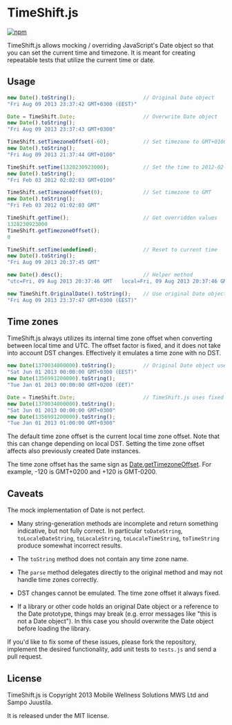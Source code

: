 TimeShift.js
============

[![npm](https://img.shields.io/npm/v/timeshift-js.svg)](https://www.npmjs.com/package/timeshift-js)

TimeShift.js allows mocking / overriding JavaScript's Date object so that you can set the current time and timezone.  It is meant for creating repeatable tests that utilize the current time or date.

Usage
-----

```javascript
new Date().toString();                      // Original Date object
"Fri Aug 09 2013 23:37:42 GMT+0300 (EEST)"

Date = TimeShift.Date;                      // Overwrite Date object
new Date().toString();
"Fri Aug 09 2013 23:37:43 GMT+0300"

TimeShift.setTimezoneOffset(-60);           // Set timezone to GMT+0100 (note the sign)
new Date().toString();
"Fri Aug 09 2013 21:37:44 GMT+0100"

TimeShift.setTime(1328230923000);           // Set the time to 2012-02-03 01:02:03 GMT
new Date().toString();
"Fri Feb 03 2012 02:02:03 GMT+0100"

TimeShift.setTimezoneOffset(0);             // Set timezone to GMT
new Date().toString();
"Fri Feb 03 2012 01:02:03 GMT"

TimeShift.getTime();                        // Get overridden values
1328230923000
TimeShift.getTimezoneOffset();
0

TimeShift.setTime(undefined);               // Reset to current time
new Date().toString();
"Fri Aug 09 2013 20:37:45 GMT"

new Date().desc();                          // Helper method
"utc=Fri, 09 Aug 2013 20:37:46 GMT   local=Fri, 09 Aug 2013 20:37:46 GMT   offset=0"

new TimeShift.OriginalDate().toString();    // Use original Date object
"Fri Aug 09 2013 23:37:47 GMT+0300 (EEST)"
```

Time zones
----------

TimeShift.js always utilizes its internal time zone offset when converting between local time and UTC.  The offset factor is fixed, and it does not take into account DST changes.  Effectively it emulates a time zone with no DST.

```javascript
new Date(1370034000000).toString();         // Original Date object uses variable offset
"Sat Jun 01 2013 00:00:00 GMT+0300 (EEST)"
new Date(1356991200000).toString();
"Tue Jan 01 2013 00:00:00 GMT+0200 (EET)"

Date = TimeShift.Date;                      // TimeShift.js uses fixed offset
new Date(1370034000000).toString();
"Sat Jun 01 2013 00:00:00 GMT+0300"
new Date(1356991200000).toString();
"Tue Jan 01 2013 01:00:00 GMT+0300"
```

The default time zone offset is the current local time zone offset.  Note that this can change depending on local DST.  Setting the time zone offset affects also previously created Date instances.

The time zone offset has the same sign as [Date.getTimezoneOffset](https://developer.mozilla.org/en-US/docs/Web/JavaScript/Reference/Global_Objects/Date/getTimezoneOffset).  For example, -120 is GMT+0200 and +120 is GMT-0200.

Caveats
-------

The mock implementation of Date is not perfect.

* Many string-generation methods are incomplete and return something indicative, but not fully correct.  In particular `toDateString`, `toLocaleDateString`, `toLocaleString`, `toLocaleTimeString`, `toTimeString` produce somewhat incorrect results.

* The `toString` method does not contain any time zone name.

* The `parse` method delegates directly to the original method and may not handle time zones correctly.

* DST changes cannot be emulated.  The time zone offset it always fixed.

* If a library or other code holds an original Date object or a reference to the Date prototype, things may break (e.g. error messages like "this is not a Date object").  In this case you should overwrite the Date object before loading the library.


If you'd like to fix some of these issues, please fork the repository, implement the desired functionality, add unit tests to `tests.js` and send a pull request.

License
-------

TimeShift.js is Copyright 2013 Mobile Wellness Solutions MWS Ltd and Sampo Juustila.

It is released under the MIT license.
